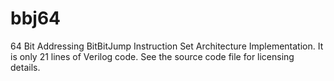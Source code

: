 # bbj64
64 Bit Addressing BitBitJump Instruction Set Architecture Implementation.  It is only 21 lines of Verilog code.  See the source code file for licensing details.
